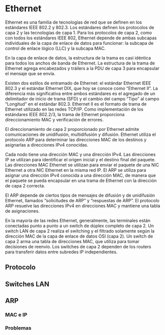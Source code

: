 # Ethernet

Ethernet es una familia de tecnologías de red que se definen en los estándares IEEE 802.2 y 802.3. Los estándares definen los protocolos de capa 2 y las tecnologías de capa 1. Para los protocolos de capa 2, como con todos los estándares IEEE 802, Ethernet depende de ambas subcapas individuales de la capa de enlace de datos para funcionar: la subcapa de control de enlace lógico (LLC) y la subcapa MAC.

En la capa de enlace de datos, la estructura de la trama es casi idéntica para todos los anchos de banda de Ethernet. La estructura de la trama de Ethernet agrega encabezados y tráilers a la PDU de capa 3 para encapsular el mensaje que se envía.

Existen dos estilos de entramado de Ethernet: el estándar Ethernet IEEE 802.3 y el estándar Ethernet DIX, que hoy se conoce como “Ethernet II”. La diferencia más significativa entre ambos estándares es el agregado de un delimitador de inicio de trama (SFD) y el cambio del campo “Tipo” al campo “Longitud” en el estándar 802.3. Ethernet II es el formato de trama de Ethernet utilizado en las redes TCP/IP. Como implementación de los estándares IEEE 802.2/3, la trama de Ethernet proporciona direccionamiento MAC y verificación de errores.

El direccionamiento de capa 2 proporcionado por Ethernet admite comunicaciones de unidifusión, multidifusión y difusión. Ethernet utiliza el protocolo ARP para determinar las direcciones MAC de los destinos y asignarlas a direcciones IPv4 conocidas.

Cada nodo tiene una dirección MAC y una dirección IPv4. Las direcciones IP se utilizan para identificar el origen inicial y el destino final del paquete. Las direcciones MAC Ethernet se utilizan para enviar el paquete de una NIC Ethernet a otra NIC Ethernet en la misma red IP. El ARP se utiliza para asignar una dirección IPv4 conocida a una dirección MAC, de manera que el paquete se pueda encapsular en una trama de Ethernet con la dirección de capa 2 correcta.

El ARP depende de ciertos tipos de mensajes de difusión y de unidifusión Ethernet, llamados “solicitudes de ARP” y “respuestas de ARP”. El protocolo ARP resuelve las direcciones IPv4 en direcciones MAC y mantiene una tabla de asignaciones.

En la mayoría de las redes Ethernet, generalmente, las terminales están conectadas punto a punto a un switch de dúplex completo de capa 2. Un switch LAN de capa 2 realiza el switching y el filtrado solamente según la dirección MAC de la capa de enlace de datos OSI (capa 2). Un switch de capa 2 arma una tabla de direcciones MAC, que utiliza para tomar decisiones de reenvío. Los switches de capa 2 dependen de los routers para transferir datos entre subredes IP independientes.

## Protocolo

## Switches LAN

## ARP

### MAC e IP

### Problemas